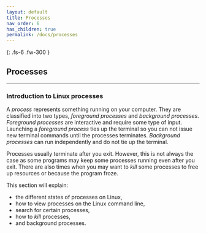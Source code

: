 ```yaml
---
layout: default
title: Processes
nav_order: 6
has_children: true
permalink: /docs/processes
---
```


{: .fs-6 .fw-300 }

## Processes

---

### Introduction to Linux processes

A _process_ represents something running on your computer. They are classified into two types, _foreground processes_ and _background processes_. _Foreground processes_ are interactive and require some type of input. Launching a _foreground process_ ties up the terminal so you can not issue new terminal commands until the processes terminates. _Background processes_ can run independently and do not tie up the terminal.

Processes usually terminate after you exit. However, this is not always the case as some programs may keep some processes running even after you exit. There are also times when you may want to _kill_ some processes to free up resources or because the program froze.

This section will explain:
* the different states of processes on Linux,
* how to view processes on the Linux command line,
* search for certain processes,
* how to _kill_ processes,
* and background processes.